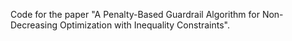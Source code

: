 Code for the paper "A Penalty-Based Guardrail Algorithm for Non-Decreasing Optimization with Inequality Constraints".
